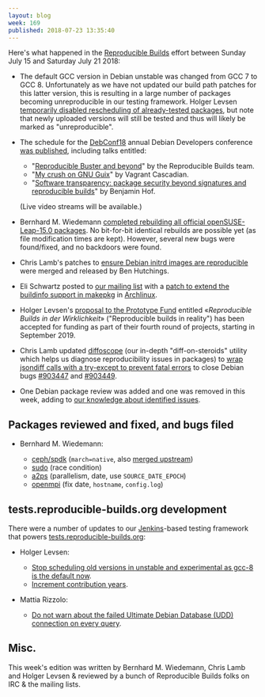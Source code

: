 ```yaml
---
layout: blog
week: 169
published: 2018-07-23 13:35:40
---
```


Here's what happened in the [Reproducible Builds](https://reproducible-builds.org) effort between Sunday July 15 and Saturday July 21 2018:

* The default GCC version in Debian unstable was changed from GCC 7 to GCC 8. Unfortunately as we have not updated our build path patches for this latter version, this is resulting in a large number of packages becoming unreproducible in our testing framework. Holger Levsen [temporarily disabled rescheduling of already-tested packages](https://salsa.debian.org/qa/jenkins.debian.net/commit/53fc8962), but note that newly uploaded versions will still be tested and thus will likely be marked as "unreproducible".

* The schedule for the [DebConf18](https://debconf18.debconf.org/) annual Debian Developers conference [was published](https://debconf18.debconf.org/schedule/), including talks entitled:

  * "[Reproducible Buster and beyond](https://debconf18.debconf.org/talks/80-reproducible-buster-and-beyond/)" by the Reproducible Builds team.
  * "[My crush on GNU Guix](https://debconf18.debconf.org/talks/99-my-crush-on-gnu-guix/)" by Vagrant Cascadian.
  * "[Software transparency: package security beyond signatures and reproducible builds](https://debconf18.debconf.org/talks/104-software-transparency-package-security-beyond-signatures-and-reproducible-builds/)" by Benjamin Hof.

  (Live video streams will be available.)

* Bernhard M. Wiedemann [completed rebuilding all official openSUSE-Leap-15.0 packages](https://lists.opensuse.org/opensuse-factory/2018-07/msg00119.html). No bit-for-bit identical rebuilds are possible yet (as file modification times are kept). However, several new bugs were found/fixed, and no backdoors were found.

* Chris Lamb's patches to [ensure Debian initrd images are reproducible](https://bugs.debian.org/845034) were merged and released by Ben Hutchings.

* Eli Schwartz posted to [our mailing list](https://lists.reproducible-builds.org/pipermail/rb-general/) with a [patch to extend the buildinfo support in makepkg](https://lists.reproducible-builds.org/pipermail/rb-general/2018-July/001083.html) in [Archlinux](https://www.archlinux.org/).

* Holger Levsen's [proposal to the Prototype Fund](https://prototypefund.de/project/reproducible-builds-in-der-wirklichkeit/) entitled «*Reproducible Builds in der Wirklichkeit*» ("Reproducible builds in reality") has been accepted for funding as part of their fourth round of projects, starting in September 2019.

* Chris Lamb updated [diffoscope](https://diffoscope.org) (our in-depth "diff-on-steroids" utility which helps us diagnose reproducibility issues in packages) to [wrap jsondiff calls with a try-except to prevent fatal errors](https://salsa.debian.org/reproducible-builds/diffoscope/commit/794f815) to close Debian bugs [#903447](https://bugs.debian.org/903447) and [#903449](https://bugs.debian.org/903449).

* One Debian package review was added and one was removed in this week, adding to [our knowledge about identified issues](https://tests.reproducible-builds.org/debian/index_issues.html).


Packages reviewed and fixed, and bugs filed
-------------------------------------------

* Bernhard M. Wiedemann:

    * [ceph/spdk](http://bugzilla.opensuse.org/show_bug.cgi?id=1101262) (`march=native`, also [merged upstream](https://github.com/ceph/ceph/pull/23078))
    * [sudo](https://bugzilla.sudo.ws/show_bug.cgi?id=842) (race condition)
    * [a2ps](https://build.opensuse.org/request/show/623107) (parallelism, date, use `SOURCE_DATE_EPOCH`)
    * [openmpi](https://build.opensuse.org/request/show/623140) (fix date, `hostname`, `config.log`)


tests.reproducible-builds.org development
-----------------------------------------

There were a number of updates to our [Jenkins](https://jenkins.io/)-based testing framework that powers [tests.reproducible-builds.org](tests.reproducible-builds.org):

* Holger Levsen:
    * [Stop scheduling old versions in unstable and experimental as gcc-8 is the default now](https://salsa.debian.org/qa/jenkins.debian.net/commit/53fc8962).
    * [Increment contribution years](https://salsa.debian.org/qa/jenkins.debian.net/commit/34b18d54).

* Mattia Rizzolo:
    * [Do not warn about the failed Ultimate Debian Database (UDD) connection on every query](https://salsa.debian.org/qa/jenkins.debian.net/commit/18346336).


Misc.
-----

This week's edition was written by Bernhard M. Wiedemann, Chris Lamb and Holger Levsen & reviewed by a bunch of Reproducible Builds folks on IRC & the mailing lists.
